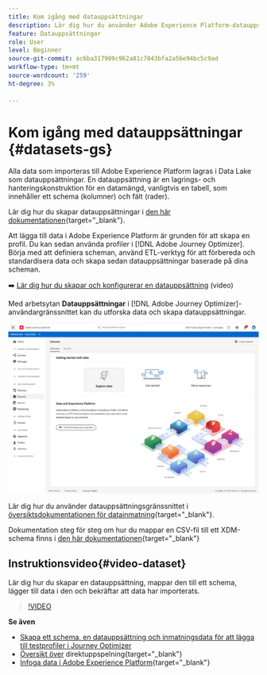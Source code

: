 ```yaml
---
title: Kom igång med datauppsättningar
description: Lär dig hur du använder Adobe Experience Platform-datauppsättningar i Adobe Journey Optimizer
feature: Datauppsättningar
role: User
level: Beginner
source-git-commit: ac6ba317909c962a81c7043bfa2a56e94bc5c9ad
workflow-type: tm+mt
source-wordcount: '259'
ht-degree: 3%

---
```


# Kom igång med datauppsättningar {#datasets-gs}

Alla data som importeras till Adobe Experience Platform lagras i Data Lake som datauppsättningar. En datauppsättning är en lagrings- och hanteringskonstruktion för en datamängd, vanligtvis en tabell, som innehåller ett schema (kolumner) och fält (rader).

Lär dig hur du skapar datauppsättningar i [den här dokumentationen](https://experienceleague.adobe.com/docs/experience-platform/catalog/datasets/overview.html){target=&quot;_blank&quot;}.

Att lägga till data i Adobe Experience Platform är grunden för att skapa en profil. Du kan sedan använda profiler i [!DNL Adobe Journey Optimizer]. Börja med att definiera scheman, använd ETL-verktyg för att förbereda och standardisera data och skapa sedan datauppsättningar baserade på dina scheman.

➡️ [Lär dig hur du skapar och konfigurerar en datauppsättning](#video-dataset) (video)

Med arbetsytan **Datauppsättningar** i [!DNL Adobe Journey Optimizer]-användargränssnittet kan du utforska data och skapa datauppsättningar.

![](assets/datasets-home.png)

Lär dig hur du använder datauppsättningsgränssnittet i [översiktsdokumentationen för datainmatning](https://experienceleague.adobe.com/docs/experience-platform/ingestion/home.html){target=&quot;_blank&quot;}.

Dokumentation steg för steg om hur du mappar en CSV-fil till ett XDM-schema finns i [den här dokumentationen](https://experienceleague.adobe.com/docs/experience-platform/ingestion/tutorials/map-a-csv-file.html){target=&quot;_blank&quot;}


## Instruktionsvideo{#video-dataset}

Lär dig hur du skapar en datauppsättning, mappar den till ett schema, lägger till data i den och bekräftar att data har importerats.

>[!VIDEO](https://video.tv.adobe.com/v/334293?quality=12)

**Se även**

* [Skapa ett schema, en datauppsättning och inmatningsdata för att lägga till testprofiler i Journey Optimizer](building-journeys/creating-test-profiles.md)
* [Översikt över](https://experienceleague.adobe.com/docs/experience-platform/ingestion/streaming/overview.html?lang=sv) direktuppspelning{target=&quot;_blank&quot;}
* [Infoga data i Adobe Experience Platform](https://experienceleague.adobe.com/docs/experience-platform/ingestion/tutorials/ingest-batch-data.html){target=&quot;_blank&quot;}

